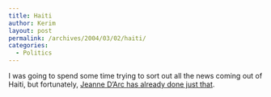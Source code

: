 ```yaml
---
title: Haiti
author: Kerim
layout: post
permalink: /archives/2004/03/02/haiti/
categories:
  - Politics
---
```

I was going to spend some time trying to sort out all the news coming out of Haiti, but fortunately, <a href="http://bodyandsoul.typepad.com/blog/2004/03/whats_happening.html" onclick="_gaq.push(['_trackEvent', 'outbound-article', 'http://bodyandsoul.typepad.com/blog/2004/03/whats_happening.html', 'Jeanne D&#8217;Arc has already done just that']);" >Jeanne D&#8217;Arc has already done just that</a>.

